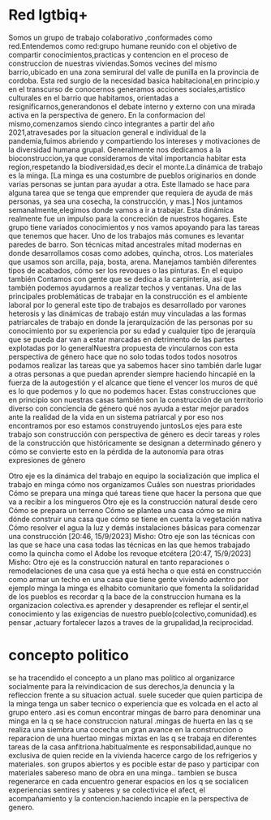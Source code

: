 # Red lgtbiq+ #

Somos un grupo de trabajo colaborativo ,conformades como red.Entendemos como red:grupo humane reunido con el objetivo de compartir  conocimientos,practicas y contencion en el proceso de construccion de nuestras viviendas.Somos vecines del mismo barrio,ubicado en una zona semirural del valle de punilla en la provincia de cordoba.
Esta red surgio de la necesidad basica habitacional,en principio.y en el transcurso de conocernos generamos acciones sociales,artistico culturales en el barrio que habitamos, orientadas a resignificarnos,generandonos el debate interno y externo con una mirada activa en la perspectiva de genero.
En la conformacion del mismo,comenzamos siendo cinco integrantes a partir del año 2021,atravesades por la situacion general e individual de la pandemia,fuimos abriendo y compartiendo los intereses y motivaciones de la diversidad humana grupal.
Generalmente nos dedicamos a la bioconstruccion,ya que consideramos de vital importancia habitar esta region,respetando la biodiversidad,es decir el monte.La dinámica de trabajo es la  minga. [La minga es una costumbre de pueblos originarios en donde varias personas se juntan para ayudar a otra. Este llamado se hace para alguna tarea que se tenga que emprender que requiera de ayuda de más personas, ya sea una cosecha, la construcción, y mas.]
Nos  juntamos semanalmente,elegimos donde vamos a ir a trabajar. Esta  dinámica realmente fue un impulso para la concreción de nuestros hogares. Este grupo tiene variados conocimientos y nos vamos apoyando para las tareas que tenemos que hacer. Uno  de los trabajos más comunes es levantar paredes de barro. Son  técnicas mitad ancestrales mitad modernas en donde desarrollamos cosas como adobes, quincha, otros. Los materiales que usamos son arcilla, paja, bosta, arena. Manejamos también diferentes tipos de acabados, cómo ser los revoques o las pinturas. En  el equipo también Contamos con gente que se dedica a la carpintería, así que también podemos ayudarnos a realizar techos y ventanas. 
Una de las principales problemáticas de trabajar en la construcción es el ambiente laboral por lo general este tipo de trabajos es desarrollado por varones heterosis y las dinámicas de trabajo están muy vinculadas a las formas patriarcales de trabajo en donde la jerarquización de las personas por su conocimiento por su experiencia por su edad y cualquier tipo de jerarquía que se pueda dar van a estar marcadas en detrimento de las partes explotadas por lo generalNuestra propuesta de vincularnos con esta perspectiva de género hace que no solo todas todos todos nosotros podamos realizar las tareas que ya sabemos hacer sino también darle lugar a otras personas a que puedan aprender siempre haciendo hincapié en la fuerza de la autogestión y el alcance que tiene el vencer los muros de qué es lo que podemos y lo que no podemos hacer.
Estas construcciones que en principio son nuestras casas también son la construcción de un territorio diverso con conciencia de género qué nos ayuda a estar mejor parados ante la realidad de la vida en un sistema patriarcal y por eso nos encontramos por eso estamos construyendo juntosLos ejes para este trabajo son construcción con perspectiva de género es decir tareas y roles de la construcción que históricamente se designan a determinado género y cómo se convierte esto en la pérdida de la autonomía para otras expresiones de género

Otro eje es la dinámica del trabajo en equipo la socialización que implica el trabajo en minga cómo nos organizamos Cuáles son nuestras prioridades Cómo se prepara una minga qué tareas tiene que hacer la persona que que va a recibir a los mingueros Otro eje es la construcción natural desde cero Cómo se prepara un terreno Cómo se plantea una casa cómo se mira dónde construir una casa que cómo se tiene en cuenta la vegetación nativa Cómo resolver el agua la luz y demás instalaciones básicas para comenzar una construcción
[20:46, 15/9/2023] Misho: Otro eje son las técnicas con las que se hace una casa todas las técnicas en las que hemos trabajado como la quincha como el Adobe los revoque etcétera
[20:47, 15/9/2023] Misho: Otro eje es la construcción natural en tanto reparaciones o remodelaciones de una casa que ya está hecha o que está en construcción como armar un techo en una casa que tiene gente viviendo adentro por ejemplo
minga
la minga es elhabito comunitario que fomenta la solidaridad de los pueblos es recordar q la bace de la construccion humana es la organizacion colectiva.es aprender y desaprender es reflejar el sentir,el conocimiento y las exigencias de nuestro pueblo(colectivo,comunidad).es pensar ,actuary fortalecer lazos a traves de la grupalidad,la reciprocidad.
# concepto politico #
se ha tracendido el concepto a un plano mas politico al organizarce socialmente para la reivindicacion de sus derechos,la denuncia y la refleccion frente a su situacion actual.
suele suceder que quien participa de la minga tenga un saber tecnico o experiencia que es volcada en el acto al grupo entero .asi es comun encontrar mingas de barro para denominar una minga en la q se hace construccion natural .mingas de huerta en las q se realiza una siembra una cocecha un gran avance en la construccion o reparacion de una huertao mingas mixtas en las q se trabaja en diferentes tareas de la casa anfitriona.habitualmente es responsabilidad,aunque no exclusiva de quien recide en la vivienda hacerce cargo de los refrigerios y materiales.
son grupos abiertos y es pocible estar de paso y participar con materiales sabereso mano de obra en una minga..
tambien se busca regenerarce en cada encuentro generar espacios en los q se socialicen experiencias sentires y saberes y se colectivice el afect, el acompañamiento y la contencion.haciendo incapie en la perspectiva de genero.